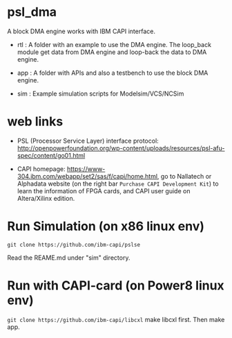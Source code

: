 # psl_dma
A block DMA engine works with IBM CAPI interface.

* rtl :
    A folder with an example to use the DMA engine.
    The loop_back module get data from DMA engine and loop-back the data to DMA engine.

* app :
    A folder with APIs and also a testbench to use the block DMA engine.


* sim :
        Example simulation scripts for Modelsim/VCS/NCSim

# web links

* PSL (Processor Service Layer) interface protocol: http://openpowerfoundation.org/wp-content/uploads/resources/psl-afu-spec/content/go01.html

* CAPI homepage: https://www-304.ibm.com/webapp/set2/sas/f/capi/home.html, go to Nallatech or Alphadata website (on the right bar `Purchase CAPI Development Kit`) to learn the information of FPGA cards, and CAPI user guide on Altera/Xilinx edition. 

# Run Simulation (on x86 linux env)
`git clone https://github.com/ibm-capi/pslse`

Read the REAME.md under "sim" directory. 

# Run with CAPI-card (on Power8 linux env)
`git clone https://github.com/ibm-capi/libcxl`
make libcxl first. 
Then make app. 
